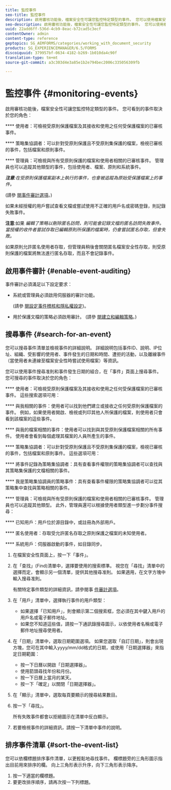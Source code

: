 ```yaml
---
title: 監控事件
seo-title: 監控事件
description: 啟用審核功能後，檔案安全性可讓您監控特定類型的事件。 您可以使用檔案安全性，輕鬆搜尋並排序事件清單。
seo-description: 啟用審核功能後，檔案安全性可讓您監控特定類型的事件。 您可以使用檔案安全性，輕鬆搜尋並排序事件清單。
uuid: 22add6ff-536d-4cb9-8eac-b72cad5c3ecf
contentOwner: admin
content-type: reference
geptopics: SG_AEMFORMS/categories/working_with_document_security
products: SG_EXPERIENCEMANAGER/6.5/FORMS
discoiquuid: 379957bf-0634-4182-b269-1b010da4c90f
translation-type: tm+mt
source-git-commit: a3c303d4e3a85e1b2e794bec2006c335056309fb

---
```



# 監控事件 {#monitoring-events}

啟用審核功能後，檔案安全性可讓您監控特定類型的事件。 您可看到的事件取決於您的角色：

**** 使用者：可檢視受原則保護檔案及其接收和使用之任何受保護檔案的已審核事件。

**** 策略集協調者：可以針對受原則保護且不受原則集保護的檔案，檢視已審核的事件，包括檔案和原則事件。

**** 管理員：可檢視與所有受原則保護的檔案和使用者相關的已審核事件。 管理員也可以追蹤其他類型的事件，包括使用者、檔案、原則和系統事件。

***注意&#x200B;**:在受原則保護檔案副本上執行的事件，也會被追蹤為原始受保護檔案上的事件。*

(請參 [閱事件審計選項](/help/forms/using/admin-help/configuring-client-server-options.md#event-auditing-options)。)

如果未經授權的用戶嘗試查看文檔或嘗試使用不正確的用戶名或密碼登錄，則記錄失敗事件。

**注意**:如果 *編輯了策略以刪除匿名訪問，則可能會記錄文檔的匿名訪問失敗事件。 當授權的收件者嘗試存取已編輯原則所保護的檔案時，仍會嘗試匿名存取，但會失敗。*

如果原則允許匿名使用者存取，但管理員稍後會關閉匿名檔案安全性存取，則受原則保護的檔案將無法進行匿名存取，而且不會記錄事件。

## 啟用事件審計 {#enable-event-auditing}

事件審計必須滿足以下設定要求：

* 系統或管理員必須啟用伺服器的審計功能。

   (請參 [閱設定事件稽核和隱私權設定](/help/forms/using/admin-help/configuring-client-server-options.md#configuring-event-auditing-and-privacy-settings))。

* 用於保護文檔的策略必須啟用審計。 (請參 [閱建立和編輯策略](/help/forms/using/admin-help/creating-policies.md#creating-and-editing-policies)。)

## 搜尋事件 {#search-for-an-event}

您可以搜尋事件清單並檢視事件的詳細說明。 詳細說明包括事件ID、說明、IP位址、組織、受影響的使用者、事件發生的日期和時間、遭拒的活動，以及離線事件（當使用者未連線至檔案安全性時嘗試使用檔案）等資訊。

您可以使用事件搜尋准則和事件發生日期的組合，在「事件」頁面上搜尋事件。 您可搜尋的事件取決於您的角色：

**** 使用者：可檢視受原則保護檔案及其接收和使用之任何受保護檔案的已審核事件。 這些搜索選項可用：

**** 與我相關的事件：使用者可以找到他們建立或接收之任何受原則保護檔案的事件。 例如，如果使用者開啟、檢視或列印其他人所保護的檔案，則使用者只會看到該檔案的這些事件。

**** 與我的檔案相關的事件：使用者可以找到與其受原則保護檔案相關的所有事件。 使用者會看到每個處理其檔案的人員所產生的事件。

**** 策略集協調者：可以針對受原則保護且不受原則集保護的檔案，檢視已審核的事件，包括檔案和原則事件。 這些選項可用：

**** 將事件記錄為策略集協調者：具有查看事件權限的策略集協調者可以查找與其策略集保護的文檔相關的事件。

**** 我是策略集協調員的策略事件：具有查看事件權限的策略集協調者可以從其策略集中查找與策略相關的事件。

**** 管理員：可檢視與所有受原則保護的檔案和使用者相關的已審核事件。 管理員也可以追蹤其他類型。 此外，管理員還可以根據使用者類型進一步劃分事件搜尋：

**** 已知用戶：用戶位於源目錄中，或註冊為外部用戶。

**** 匿名使用者：存取受允許匿名存取之原則保護之檔案的未知使用者。

**** 系統用戶：伺服器啟動的事件，如目錄同步。

1. 在檔案安全性頁面上，按一下「事件」。
1. 在「查找」(Find)清單中，選擇要使用的搜索標準。 視您在「尋找」清單中的選擇而定，會顯示另一個清單，提供其他搜尋准則。 如果適用，在文字方塊中輸入搜尋准則。

   有關特定事件類型的詳細資訊，請參閱事 [件審計選項](/help/forms/using/admin-help/configuring-client-server-options.md#event-auditing-options)。

1. 在「用戶」清單中，選擇執行事件的用戶類型：

   * 如果選擇「已知用戶」，則會顯示第二個搜索框，您必須在其中鍵入用戶的用戶名或電子郵件地址。
   * 如果您不知道這些值，請按一下通訊錄搜尋圖示，以依使用者名稱或電子郵件地址搜尋使用者。

1. 在「日期」清單中，選取日期範圍選項。 如果您選取「自訂日期」，則會出現方塊，您可在其中輸入yyyy/mm/dd格式的日期，或使用「日期選擇器」來指定日期範圍：

   * 按一下日曆以開啟「日期選擇器」。
   * 使用箭頭尋找年份和月份。
   * 按一下日曆上當月的某天。
   * 按一下「確定」以關閉「日期選擇器」。

1. 在「顯示」清單中，選取每頁要顯示的搜尋結果數目。
1. 按一下「尋找」。

   所有失敗事件都會以拒絕圖示在清單中反白顯示。

1. 若要檢視事件的詳細資訊，請按一下清單中事件的說明。

## 排序事件清單 {#sort-the-event-list}

您可以依欄標題排序事件清單，以更輕鬆地尋找事件。 欄標題旁的三角形圖示指出目前用來排序的欄。 向上三角形表示升序，向下三角形表示降序。

1. 按一下適當的欄標題。
1. 要更改排序順序，請再次按一下列標題。

